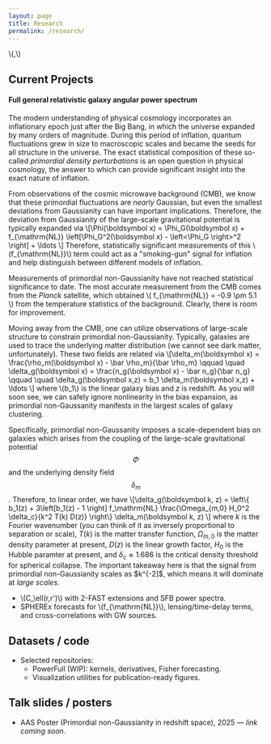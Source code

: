 ```yaml
---
layout: page
title: Research
permalink: /research/
---
```


\\(\,\\)
## Current Projects

#### Full general relativistic galaxy angular power spectrum

The modern understanding of physical cosmology incorporates an inflationary epoch just after the Big Bang, in which the universe expanded by many orders of magnitude. During this period of inflation, quantum fluctuations grew in size to macroscopic scales and became the seeds for all structure in the universe. The exact statistical composition of these so-called *primordial density perturbations* is an open question in physical cosmology, the answer to which can provide significant insight into the exact nature of inflation. 

From observations of the cosmic microwave background (CMB), we know that these primordial fluctuations are *nearly* Gaussian, but even the smallest deviations from Gaussianity can have important implications. Therefore, the deviation from Gaussianity of the large-scale gravitational potential is typically expanded via
\\[\Phi(\boldsymbol x) = \Phi_G(\boldsymbol x) + f_{\mathrm{NL}} \left[\Phi_G^2(\boldsymbol x) - \left<\Phi_G \right>^2 \right] + \ldots \\]
Therefore, statistically significant measurements of this \\(f_{\mathrm{NL}}\\) term could act as a "smoking-gun" signal for inflation and help distinguish between different models of inflation.

Measurements of primordial non-Gaussianity have not reached statistical significance to date. The most accurate measurement from the CMB comes from the *Planck* satellite, which obtained \\( f_{\mathrm{NL}} = -0.9 \pm 5.1 \\) from the temperature statistics of the background. Clearly, there is room for improvement.

Moving away from the CMB, one can utilize observations of large-scale structure to constrain primordial non-Gaussianity. Typically, galaxies are used to trace the underlying matter distribution (we cannot see dark matter, unfortunately). These two fields are related via
\\[\delta_m(\boldsymbol x) = \frac{\rho_m(\boldsymbol x) - \bar \rho_m}{\bar \rho_m} \qquad \quad \delta_g(\boldsymbol x) = \frac{n_g(\boldsymbol x) - \bar n_g}{\bar n_g} \qquad \quad \delta_g(\boldsymbol x,z) = b_1 \delta_m(\boldsymbol x,z) + \ldots \\]
where \\(b_1\\) is the linear galaxy bias and $z$ is redshift. As you will soon see, we can safely ignore nonlinearity in the bias expansion, as primordial non-Gaussanity manifests in the largest scales of galaxy clustering.

Specifically, primordial non-Gaussanity imposes a scale-dependent bias on galaxies which arises from the coupling of the large-scale gravitational potential $$\Phi$$ and the underlying density field $$\delta_m$$. Therefore, to linear order, we have
\\[\delta_g(\boldsymbol k, z) = \left\\{ b_1(z) + 3\left[b_1(z) - 1 \right] f_\mathrm{NL} \frac{\Omega_{m,0} H_0^2 \delta_c}{k^2 T(k) D(z)} \right\\} \delta_m(\boldsymbol k, z) \\]
where $k$ is the Fourier wavenumber (you can think of it as inversely proportional to separation or scale), $T(k)$ is the matter transfer function, $\Omega_{m,0}$ is the matter density parameter at present, $D(z)$ is the linear growth factor, $H_0$ is the Hubble paramter at present, and $\delta_c \approx 1.686$ is the critical density threshold for spherical collapse. The important takeaway here is that the signal from primordial non-Gaussianity scales as $k^{-2]$, which means it will dominate at *large scales*. 
- \\(C_\ell(r,r')\\) with 2-FAST extensions and SFB power spectra.
- SPHEREx forecasts for \\(f_{\mathrm{NL}}\\), lensing/time-delay terms, and cross-correlations with GW sources.

## Datasets / code
- Selected repositories:
  - PowerFull (WIP): kernels, derivatives, Fisher forecasting.
  - Visualization utilities for publication-ready figures.

## Talk slides / posters
- AAS Poster (Primordial non-Gaussianity in redshift space), 2025 — *link coming soon*.
